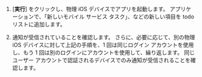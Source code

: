 1. [**実行**] をクリックし、物理 iOS デバイスでアプリを起動します。 アプリケーションで、「新しいモバイル サービス タスク」、などの新しい項目を todo リストに追加します。

2. 通知が受信されていることを確認します。 さらに、必要に応じて、別の物理 iOS デバイスに対して上記の手順を、1 回は同じログイン アカウントを使用し、もう 1 回は別のログインにアカウントを使用して、繰り返します。 同じユーザー アカウントで認証されるデバイスでのみ通知が受信されることを確認します。





